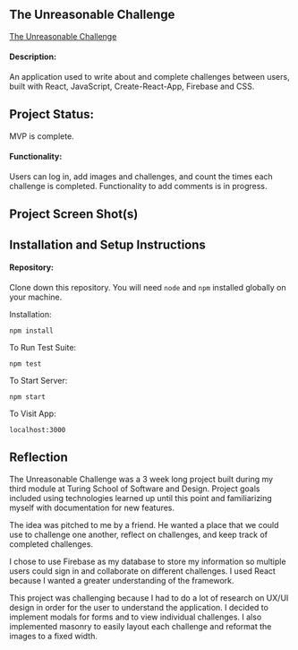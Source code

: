 ## The Unreasonable Challenge

[The Unreasonable Challenge](https://the-unreasonable-challenge.firebaseapp.com)

#### Description:

An application used to write about and complete challenges between users, built with React, JavaScript, Create-React-App, Firebase and CSS.

## Project Status:

MVP is complete.

#### Functionality:

Users can log in, add images and challenges, and count the times each challenge is completed. Functionality to add comments is in progress.

## Project Screen Shot(s)



## Installation and Setup Instructions

#### Repository:  

Clone down this repository. You will need `node` and `npm` installed globally on your machine.  

Installation:

`npm install`  

To Run Test Suite:  

`npm test`  

To Start Server:

`npm start`  

To Visit App:

`localhost:3000`  

## Reflection

The Unreasonable Challenge was a 3 week long project built during my third module at Turing School of Software and Design. Project goals included using technologies learned up until this point and familiarizing myself with documentation for new features.  

The idea was pitched to me by a friend. He wanted a place that we could use to challenge one another, reflect on challenges, and keep track of completed challenges.  

I chose to use Firebase as my database to store my information so multiple users could sign in and collaborate on different challenges. I used React because I wanted a greater understanding of the framework.

This project was challenging because I had to do a lot of research on UX/UI design in order for the user to understand the application. I decided to implement modals for forms and to view individual challenges. I also implemented masonry to easily layout each challenge and reformat the images to a fixed width.
